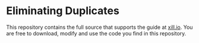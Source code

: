 # Eliminating Duplicates

This repository contains the full source that supports the guide at [xill.io](http://xill.io/projects/eliminating-duplicate-files/).
You are free to download, modify and use the code you find in this repository.
